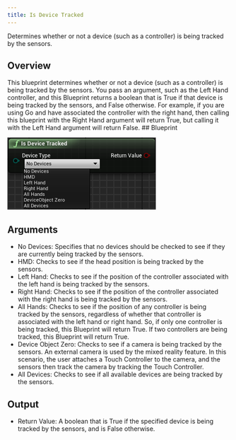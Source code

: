 ```yaml
---
title: Is Device Tracked
---
```

Determines whether or not a device (such as a controller) is being tracked by the sensors. 

## Overview

This blueprint determines whether or not a device (such as a controller) is being tracked by the sensors. You pass an argument, such as the Left Hand controller, and this Blueprint returns a boolean that is True if that device is being tracked by the sensors, and False otherwise. For example, if you are using Go and have associated the controller with the right hand, then calling this blueprint with the Right Hand argument will return True, but calling it with the Left Hand argument will return False. ## Blueprint

![](/images/documentation-unreal-latest-concepts-unreal-blueprints-is-device-tracked-0.png)  
## Arguments

* No Devices: Specifies that no devices should be checked to see if they are currently being tracked by the sensors. 
* HMD: Checks to see if the head position is being tracked by the sensors.
* Left Hand: Checks to see if the position of the controller associated with the left hand is being tracked by the sensors.
* Right Hand: Checks to see if the position of the controller associated with the right hand is being tracked by the sensors.
* All Hands: Checks to see if the position of any controller is being tracked by the sensors, regardless of whether that controller is associated with the left hand or right hand. So, if only one controller is being tracked, this Blueprint will return True. If two controllers are being tracked, this Blueprint will return True.
* Device Object Zero: Checks to see if a camera is being tracked by the sensors. An external camera is used by the mixed reality feature. In this scenario, the user attaches a Touch Controller to the camera, and the sensors then track the camera by tracking the Touch Controller. 
* All Devices: Checks to see if all available devices are being tracked by the sensors.
## Output

* Return Value: A boolean that is True if the specified device is being tracked by the sensors, and is False otherwise.
